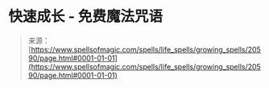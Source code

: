 <!--yml

category: 未分类

date: 2024-06-12 19:03:30

-->

# 快速成长 - 免费魔法咒语

> 来源：[https://www.spellsofmagic.com/spells/life_spells/growing_spells/20590/page.html#0001-01-01](https://www.spellsofmagic.com/spells/life_spells/growing_spells/20590/page.html#0001-01-01)
